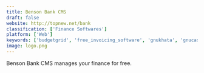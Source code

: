 ```yaml
---
title: Benson Bank CMS
draft: false 
website: http://topnew.net/bank
classification: ['Finance Softwares']
platform: ['Web']
keywords: ['budgetgrid', 'free_invoicing_software', 'gnukhata', 'gnucash', 'gnuaccounting', 'homebank', 'homemoney', 'ledger', 'mint', 'money_lover', 'money_manager_ex', 'onesaas', 'pecunia', 'quickbooks', 'quicken', 'receipts', 'spb_finance', 'sage_200_suite', 'spendtrim', 'xero', 'youneedabudget', 'hledger', 'jgnash']
image: logo.png
---
```

Benson Bank CMS manages your finance for free.